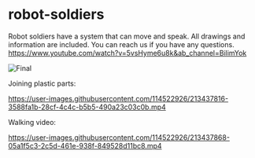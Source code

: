 # robot-soldiers
Robot soldiers have a system that can move and speak. All drawings and information are included. You can reach us if you have any questions. https://www.youtube.com/watch?v=5vsHyme6u8k&ab_channel=BilimYok

![Final](https://user-images.githubusercontent.com/114522926/213438288-d64a1a37-ae09-4426-9dc3-5e73cd80787f.JPG)

Joining plastic parts:

https://user-images.githubusercontent.com/114522926/213437816-3588fa1b-28cf-4c4c-b5b5-490a23c03c0b.mp4

Walking video:

https://user-images.githubusercontent.com/114522926/213437868-05a1f5c3-2c5d-461e-938f-849528d11bc8.mp4

